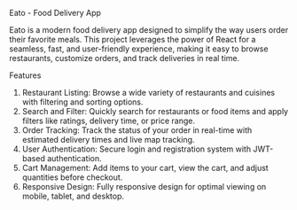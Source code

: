 Eato - Food Delivery App

Eato is a modern food delivery app designed to simplify the way users order their favorite meals. This project leverages the power of React for a seamless, fast, and user-friendly experience, making it easy to browse restaurants, customize orders, and track deliveries in real time.

Features

1. Restaurant Listing: Browse a wide variety of restaurants and cuisines with filtering and sorting options.
2. Search and Filter: Quickly search for restaurants or food items and apply filters like ratings, delivery time, or price range.
3. Order Tracking: Track the status of your order in real-time with estimated delivery times and live map tracking.
4. User Authentication: Secure login and registration system with JWT-based authentication.
5. Cart Management: Add items to your cart, view the cart, and adjust quantities before checkout.
6. Responsive Design: Fully responsive design for optimal viewing on mobile, tablet, and desktop.